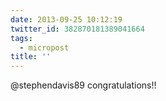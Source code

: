 ```yaml
---
date: 2013-09-25 10:12:19
twitter_id: 382870181389041664
tags:
  - micropost
title: ''
---
```


@stephendavis89 congratulations!!
